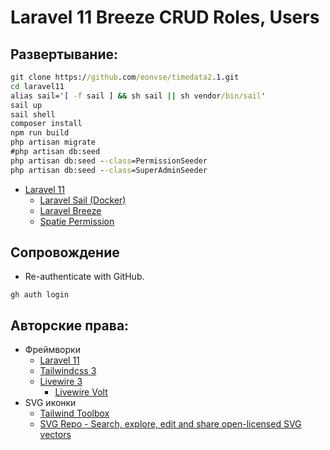 # Laravel 11 Breeze CRUD Roles, Users

## Развертывание:
```cmd
git clone https://github.com/eonvse/timedata2.1.git
cd laravel11
alias sail='[ -f sail ] && sh sail || sh vendor/bin/sail'
sail up
sail shell
composer install
npm run build
php artisan migrate
#php artisan db:seed
php artisan db:seed --class=PermissionSeeder
php artisan db:seed --class=SuperAdminSeeder

```   	
* [Laravel 11](https://laravel.com/docs/11.x)
    * [Laravel Sail (Docker)](https://laravel.com/docs/11.x/sail#main-content)
    * [Laravel Breeze](https://laravel.com/docs/11.x/starter-kits#breeze-and-livewire)
    * [Spatie Permission](https://spatie.be/docs/laravel-permission/v6/installation-laravel)

## Сопровождение

* Re-authenticate with GitHub. 
```
gh auth login
```

## Авторские права:
* Фреймворки
	* [Laravel 11](https://laravel.com/docs/11.x)
	* [Tailwindcss 3](https://tailwindcss.com/docs/installation)
	* [Livewire 3](https://livewire.laravel.com/docs)
        * [Livewire Volt](https://livewire.laravel.com/docs/volt)
* SVG иконки
	* [Tailwind Toolbox](https://tailwindtoolbox.com/icons)
	* [SVG Repo - Search, explore, edit and share open-licensed SVG vectors](https://www.svgrepo.com/)
